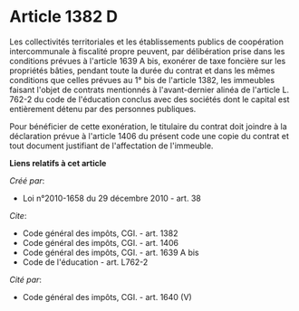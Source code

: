 # Article 1382 D

Les collectivités territoriales et les établissements publics de coopération intercommunale à fiscalité propre peuvent, par
délibération prise dans les conditions prévues à l'article 1639 A bis, exonérer de taxe foncière sur les propriétés bâties,
pendant toute la durée du contrat et dans les mêmes conditions que celles prévues au 1° bis de l'article 1382, les immeubles
faisant l'objet de contrats mentionnés à l'avant-dernier alinéa de l'article L. 762-2 du code de l'éducation conclus avec des
sociétés dont le capital est entièrement détenu par des personnes publiques. 

Pour bénéficier de cette exonération, le titulaire du contrat doit joindre à la déclaration prévue à l'article 1406 du
présent code une copie du contrat et tout document justifiant de l'affectation de l'immeuble.

**Liens relatifs à cet article**

_Créé par_:

  - Loi n°2010-1658 du 29 décembre 2010 - art. 38

_Cite_:

  - Code général des impôts, CGI. - art. 1382
  - Code général des impôts, CGI. - art. 1406
  - Code général des impôts, CGI. - art. 1639 A bis
  - Code de l'éducation - art. L762-2

_Cité par_:

  - Code général des impôts, CGI. - art. 1640 (V)
